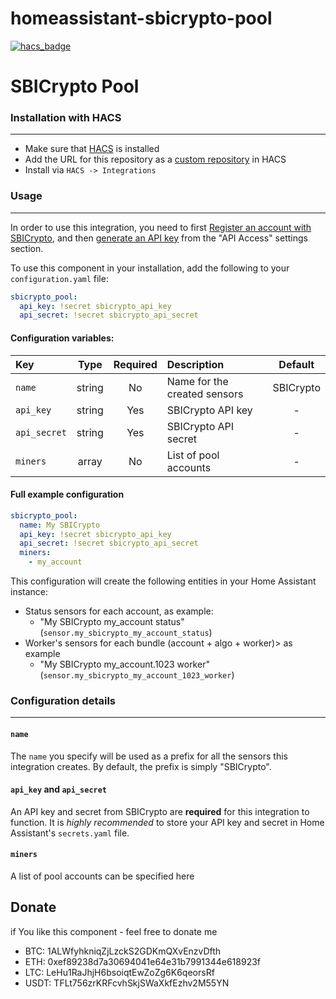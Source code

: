 # homeassistant-sbicrypto-pool

[![hacs_badge](https://img.shields.io/badge/HACS-Custom-orange.svg?style=for-the-badge)](https://github.com/custom-components/hacs)

# SBICrypto Pool

### Installation with HACS
---
- Make sure that [HACS](https://hacs.xyz/) is installed
- Add the URL for this repository as a [custom repository](https://hacs.xyz/docs/faq/custom_repositories) in HACS
- Install via `HACS -> Integrations`

### Usage
---
In order to use this integration, you need to first [Register an account with SBICrypto](https://sbicrypto.com), and then [generate an API key](https://pool.sbicrypto.com/api-access) from the "API Access" settings section.

To use this component in your installation, add the following to your `configuration.yaml` file:

```yaml
sbicrypto_pool:
  api_key: !secret sbicrypto_api_key
  api_secret: !secret sbicrypto_api_secret
```

#### Configuration variables:
| Key               | Type   | Required | Description                               | Default |
| :---------------- | :----: | :------: |:--------------------------------------    | :-----: |
| `name`            | string | No       | Name for the created sensors              | SBICrypto |
| `api_key`         | string | Yes      | SBICrypto API key                         | -       |
| `api_secret`      | string | Yes      | SBICrypto API secret                      | -       |
| `miners`          | array  | No       | List of pool accounts                     | -       |

#### Full example configuration
```yaml
sbicrypto_pool:
  name: My SBICrypto
  api_key: !secret sbicrypto_api_key
  api_secret: !secret sbicrypto_api_secret
  miners:
    - my_account
```

This configuration will create the following entities in your Home Assistant instance:
- Status sensors for each account, as example:
  - "My SBICrypto my_account status" (`sensor.my_sbicrypto_my_account_status`)
- Worker's sensors for each bundle (account + algo + worker)> as example
  - "My SBICrypto my_account.1023 worker" (`sensor.my_sbicrypto_my_account_1023_worker`)

### Configuration details
---

#### `name`
The `name` you specify will be used as a prefix for all the sensors this integration creates. By default, the prefix is simply "SBICrypto".

#### `api_key` and `api_secret`
An API key and secret from SBICrypto are **required** for this integration to function.  It is *highly recommended* to store your API key and secret in Home Assistant's `secrets.yaml` file.

#### `miners`
A list of pool accounts can be specified here


## Donate

if You like this component - feel free to donate me

* BTC: 1ALWfyhkniqZjLzckS2GDKmQXvEnzvDfth 
* ETH: 0xef89238d7a30694041e64e31b7991344e618923f
* LTC: LeHu1RaJhjH6bsoiqtEwZoZg6K6qeorsRf
* USDT: TFLt756zrKRFcvhSkjSWaXkfEzhv2M55YN
